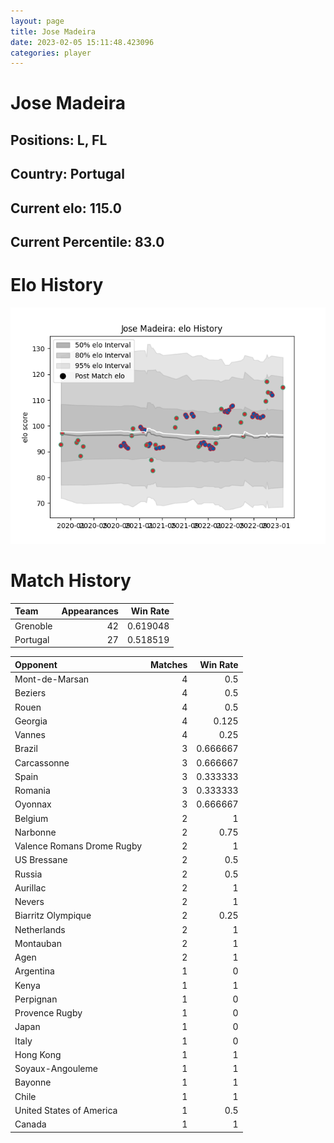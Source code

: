 ```yaml
---  
layout: page  
title: Jose Madeira  
date: 2023-02-05 15:11:48.423096  
categories: player  
---
```

# Jose Madeira

## Positions: L, FL

## Country: Portugal

## Current elo: 115.0

## Current Percentile: 83.0

# Elo History


![elo history](history_JoseMadeira.png)
# Match History


| Team     |   Appearances |   Win Rate |
|:---------|--------------:|-----------:|
| Grenoble |            42 |   0.619048 |
| Portugal |            27 |   0.518519 |

| Opponent                   |   Matches |   Win Rate |
|:---------------------------|----------:|-----------:|
| Mont-de-Marsan             |         4 |   0.5      |
| Beziers                    |         4 |   0.5      |
| Rouen                      |         4 |   0.5      |
| Georgia                    |         4 |   0.125    |
| Vannes                     |         4 |   0.25     |
| Brazil                     |         3 |   0.666667 |
| Carcassonne                |         3 |   0.666667 |
| Spain                      |         3 |   0.333333 |
| Romania                    |         3 |   0.333333 |
| Oyonnax                    |         3 |   0.666667 |
| Belgium                    |         2 |   1        |
| Narbonne                   |         2 |   0.75     |
| Valence Romans Drome Rugby |         2 |   1        |
| US Bressane                |         2 |   0.5      |
| Russia                     |         2 |   0.5      |
| Aurillac                   |         2 |   1        |
| Nevers                     |         2 |   1        |
| Biarritz Olympique         |         2 |   0.25     |
| Netherlands                |         2 |   1        |
| Montauban                  |         2 |   1        |
| Agen                       |         2 |   1        |
| Argentina                  |         1 |   0        |
| Kenya                      |         1 |   1        |
| Perpignan                  |         1 |   0        |
| Provence Rugby             |         1 |   0        |
| Japan                      |         1 |   0        |
| Italy                      |         1 |   0        |
| Hong Kong                  |         1 |   1        |
| Soyaux-Angouleme           |         1 |   1        |
| Bayonne                    |         1 |   1        |
| Chile                      |         1 |   1        |
| United States of America   |         1 |   0.5      |
| Canada                     |         1 |   1        |